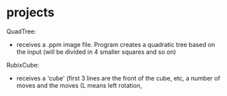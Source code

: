 # projects

QuadTree:
- receives a .ppm image file. Program creates a quadratic tree based on the input (will be divided in 4 smaller squares and so on)

RubixCube:
- receives a 'cube' (first 3 lines are the front of the cube, etc, a number of moves and the moves (L means left rotation, 
